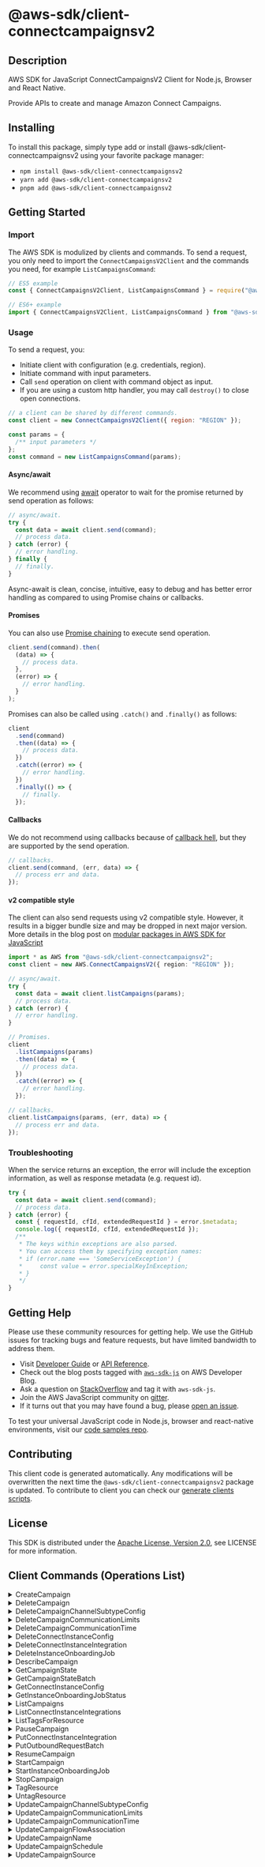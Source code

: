<!-- generated file, do not edit directly -->

# @aws-sdk/client-connectcampaignsv2

## Description

AWS SDK for JavaScript ConnectCampaignsV2 Client for Node.js, Browser and React Native.

Provide APIs to create and manage Amazon Connect Campaigns.

## Installing

To install this package, simply type add or install @aws-sdk/client-connectcampaignsv2
using your favorite package manager:

- `npm install @aws-sdk/client-connectcampaignsv2`
- `yarn add @aws-sdk/client-connectcampaignsv2`
- `pnpm add @aws-sdk/client-connectcampaignsv2`

## Getting Started

### Import

The AWS SDK is modulized by clients and commands.
To send a request, you only need to import the `ConnectCampaignsV2Client` and
the commands you need, for example `ListCampaignsCommand`:

```js
// ES5 example
const { ConnectCampaignsV2Client, ListCampaignsCommand } = require("@aws-sdk/client-connectcampaignsv2");
```

```ts
// ES6+ example
import { ConnectCampaignsV2Client, ListCampaignsCommand } from "@aws-sdk/client-connectcampaignsv2";
```

### Usage

To send a request, you:

- Initiate client with configuration (e.g. credentials, region).
- Initiate command with input parameters.
- Call `send` operation on client with command object as input.
- If you are using a custom http handler, you may call `destroy()` to close open connections.

```js
// a client can be shared by different commands.
const client = new ConnectCampaignsV2Client({ region: "REGION" });

const params = {
  /** input parameters */
};
const command = new ListCampaignsCommand(params);
```

#### Async/await

We recommend using [await](https://developer.mozilla.org/en-US/docs/Web/JavaScript/Reference/Operators/await)
operator to wait for the promise returned by send operation as follows:

```js
// async/await.
try {
  const data = await client.send(command);
  // process data.
} catch (error) {
  // error handling.
} finally {
  // finally.
}
```

Async-await is clean, concise, intuitive, easy to debug and has better error handling
as compared to using Promise chains or callbacks.

#### Promises

You can also use [Promise chaining](https://developer.mozilla.org/en-US/docs/Web/JavaScript/Guide/Using_promises#chaining)
to execute send operation.

```js
client.send(command).then(
  (data) => {
    // process data.
  },
  (error) => {
    // error handling.
  }
);
```

Promises can also be called using `.catch()` and `.finally()` as follows:

```js
client
  .send(command)
  .then((data) => {
    // process data.
  })
  .catch((error) => {
    // error handling.
  })
  .finally(() => {
    // finally.
  });
```

#### Callbacks

We do not recommend using callbacks because of [callback hell](http://callbackhell.com/),
but they are supported by the send operation.

```js
// callbacks.
client.send(command, (err, data) => {
  // process err and data.
});
```

#### v2 compatible style

The client can also send requests using v2 compatible style.
However, it results in a bigger bundle size and may be dropped in next major version. More details in the blog post
on [modular packages in AWS SDK for JavaScript](https://aws.amazon.com/blogs/developer/modular-packages-in-aws-sdk-for-javascript/)

```ts
import * as AWS from "@aws-sdk/client-connectcampaignsv2";
const client = new AWS.ConnectCampaignsV2({ region: "REGION" });

// async/await.
try {
  const data = await client.listCampaigns(params);
  // process data.
} catch (error) {
  // error handling.
}

// Promises.
client
  .listCampaigns(params)
  .then((data) => {
    // process data.
  })
  .catch((error) => {
    // error handling.
  });

// callbacks.
client.listCampaigns(params, (err, data) => {
  // process err and data.
});
```

### Troubleshooting

When the service returns an exception, the error will include the exception information,
as well as response metadata (e.g. request id).

```js
try {
  const data = await client.send(command);
  // process data.
} catch (error) {
  const { requestId, cfId, extendedRequestId } = error.$metadata;
  console.log({ requestId, cfId, extendedRequestId });
  /**
   * The keys within exceptions are also parsed.
   * You can access them by specifying exception names:
   * if (error.name === 'SomeServiceException') {
   *     const value = error.specialKeyInException;
   * }
   */
}
```

## Getting Help

Please use these community resources for getting help.
We use the GitHub issues for tracking bugs and feature requests, but have limited bandwidth to address them.

- Visit [Developer Guide](https://docs.aws.amazon.com/sdk-for-javascript/v3/developer-guide/welcome.html)
  or [API Reference](https://docs.aws.amazon.com/AWSJavaScriptSDK/v3/latest/index.html).
- Check out the blog posts tagged with [`aws-sdk-js`](https://aws.amazon.com/blogs/developer/tag/aws-sdk-js/)
  on AWS Developer Blog.
- Ask a question on [StackOverflow](https://stackoverflow.com/questions/tagged/aws-sdk-js) and tag it with `aws-sdk-js`.
- Join the AWS JavaScript community on [gitter](https://gitter.im/aws/aws-sdk-js-v3).
- If it turns out that you may have found a bug, please [open an issue](https://github.com/aws/aws-sdk-js-v3/issues/new/choose).

To test your universal JavaScript code in Node.js, browser and react-native environments,
visit our [code samples repo](https://github.com/aws-samples/aws-sdk-js-tests).

## Contributing

This client code is generated automatically. Any modifications will be overwritten the next time the `@aws-sdk/client-connectcampaignsv2` package is updated.
To contribute to client you can check our [generate clients scripts](https://github.com/aws/aws-sdk-js-v3/tree/main/scripts/generate-clients).

## License

This SDK is distributed under the
[Apache License, Version 2.0](http://www.apache.org/licenses/LICENSE-2.0),
see LICENSE for more information.

## Client Commands (Operations List)

<details>
<summary>
CreateCampaign
</summary>

[Command API Reference](https://docs.aws.amazon.com/AWSJavaScriptSDK/v3/latest/client/connectcampaignsv2/command/CreateCampaignCommand/) / [Input](https://docs.aws.amazon.com/AWSJavaScriptSDK/v3/latest/Package/-aws-sdk-client-connectcampaignsv2/Interface/CreateCampaignCommandInput/) / [Output](https://docs.aws.amazon.com/AWSJavaScriptSDK/v3/latest/Package/-aws-sdk-client-connectcampaignsv2/Interface/CreateCampaignCommandOutput/)

</details>
<details>
<summary>
DeleteCampaign
</summary>

[Command API Reference](https://docs.aws.amazon.com/AWSJavaScriptSDK/v3/latest/client/connectcampaignsv2/command/DeleteCampaignCommand/) / [Input](https://docs.aws.amazon.com/AWSJavaScriptSDK/v3/latest/Package/-aws-sdk-client-connectcampaignsv2/Interface/DeleteCampaignCommandInput/) / [Output](https://docs.aws.amazon.com/AWSJavaScriptSDK/v3/latest/Package/-aws-sdk-client-connectcampaignsv2/Interface/DeleteCampaignCommandOutput/)

</details>
<details>
<summary>
DeleteCampaignChannelSubtypeConfig
</summary>

[Command API Reference](https://docs.aws.amazon.com/AWSJavaScriptSDK/v3/latest/client/connectcampaignsv2/command/DeleteCampaignChannelSubtypeConfigCommand/) / [Input](https://docs.aws.amazon.com/AWSJavaScriptSDK/v3/latest/Package/-aws-sdk-client-connectcampaignsv2/Interface/DeleteCampaignChannelSubtypeConfigCommandInput/) / [Output](https://docs.aws.amazon.com/AWSJavaScriptSDK/v3/latest/Package/-aws-sdk-client-connectcampaignsv2/Interface/DeleteCampaignChannelSubtypeConfigCommandOutput/)

</details>
<details>
<summary>
DeleteCampaignCommunicationLimits
</summary>

[Command API Reference](https://docs.aws.amazon.com/AWSJavaScriptSDK/v3/latest/client/connectcampaignsv2/command/DeleteCampaignCommunicationLimitsCommand/) / [Input](https://docs.aws.amazon.com/AWSJavaScriptSDK/v3/latest/Package/-aws-sdk-client-connectcampaignsv2/Interface/DeleteCampaignCommunicationLimitsCommandInput/) / [Output](https://docs.aws.amazon.com/AWSJavaScriptSDK/v3/latest/Package/-aws-sdk-client-connectcampaignsv2/Interface/DeleteCampaignCommunicationLimitsCommandOutput/)

</details>
<details>
<summary>
DeleteCampaignCommunicationTime
</summary>

[Command API Reference](https://docs.aws.amazon.com/AWSJavaScriptSDK/v3/latest/client/connectcampaignsv2/command/DeleteCampaignCommunicationTimeCommand/) / [Input](https://docs.aws.amazon.com/AWSJavaScriptSDK/v3/latest/Package/-aws-sdk-client-connectcampaignsv2/Interface/DeleteCampaignCommunicationTimeCommandInput/) / [Output](https://docs.aws.amazon.com/AWSJavaScriptSDK/v3/latest/Package/-aws-sdk-client-connectcampaignsv2/Interface/DeleteCampaignCommunicationTimeCommandOutput/)

</details>
<details>
<summary>
DeleteConnectInstanceConfig
</summary>

[Command API Reference](https://docs.aws.amazon.com/AWSJavaScriptSDK/v3/latest/client/connectcampaignsv2/command/DeleteConnectInstanceConfigCommand/) / [Input](https://docs.aws.amazon.com/AWSJavaScriptSDK/v3/latest/Package/-aws-sdk-client-connectcampaignsv2/Interface/DeleteConnectInstanceConfigCommandInput/) / [Output](https://docs.aws.amazon.com/AWSJavaScriptSDK/v3/latest/Package/-aws-sdk-client-connectcampaignsv2/Interface/DeleteConnectInstanceConfigCommandOutput/)

</details>
<details>
<summary>
DeleteConnectInstanceIntegration
</summary>

[Command API Reference](https://docs.aws.amazon.com/AWSJavaScriptSDK/v3/latest/client/connectcampaignsv2/command/DeleteConnectInstanceIntegrationCommand/) / [Input](https://docs.aws.amazon.com/AWSJavaScriptSDK/v3/latest/Package/-aws-sdk-client-connectcampaignsv2/Interface/DeleteConnectInstanceIntegrationCommandInput/) / [Output](https://docs.aws.amazon.com/AWSJavaScriptSDK/v3/latest/Package/-aws-sdk-client-connectcampaignsv2/Interface/DeleteConnectInstanceIntegrationCommandOutput/)

</details>
<details>
<summary>
DeleteInstanceOnboardingJob
</summary>

[Command API Reference](https://docs.aws.amazon.com/AWSJavaScriptSDK/v3/latest/client/connectcampaignsv2/command/DeleteInstanceOnboardingJobCommand/) / [Input](https://docs.aws.amazon.com/AWSJavaScriptSDK/v3/latest/Package/-aws-sdk-client-connectcampaignsv2/Interface/DeleteInstanceOnboardingJobCommandInput/) / [Output](https://docs.aws.amazon.com/AWSJavaScriptSDK/v3/latest/Package/-aws-sdk-client-connectcampaignsv2/Interface/DeleteInstanceOnboardingJobCommandOutput/)

</details>
<details>
<summary>
DescribeCampaign
</summary>

[Command API Reference](https://docs.aws.amazon.com/AWSJavaScriptSDK/v3/latest/client/connectcampaignsv2/command/DescribeCampaignCommand/) / [Input](https://docs.aws.amazon.com/AWSJavaScriptSDK/v3/latest/Package/-aws-sdk-client-connectcampaignsv2/Interface/DescribeCampaignCommandInput/) / [Output](https://docs.aws.amazon.com/AWSJavaScriptSDK/v3/latest/Package/-aws-sdk-client-connectcampaignsv2/Interface/DescribeCampaignCommandOutput/)

</details>
<details>
<summary>
GetCampaignState
</summary>

[Command API Reference](https://docs.aws.amazon.com/AWSJavaScriptSDK/v3/latest/client/connectcampaignsv2/command/GetCampaignStateCommand/) / [Input](https://docs.aws.amazon.com/AWSJavaScriptSDK/v3/latest/Package/-aws-sdk-client-connectcampaignsv2/Interface/GetCampaignStateCommandInput/) / [Output](https://docs.aws.amazon.com/AWSJavaScriptSDK/v3/latest/Package/-aws-sdk-client-connectcampaignsv2/Interface/GetCampaignStateCommandOutput/)

</details>
<details>
<summary>
GetCampaignStateBatch
</summary>

[Command API Reference](https://docs.aws.amazon.com/AWSJavaScriptSDK/v3/latest/client/connectcampaignsv2/command/GetCampaignStateBatchCommand/) / [Input](https://docs.aws.amazon.com/AWSJavaScriptSDK/v3/latest/Package/-aws-sdk-client-connectcampaignsv2/Interface/GetCampaignStateBatchCommandInput/) / [Output](https://docs.aws.amazon.com/AWSJavaScriptSDK/v3/latest/Package/-aws-sdk-client-connectcampaignsv2/Interface/GetCampaignStateBatchCommandOutput/)

</details>
<details>
<summary>
GetConnectInstanceConfig
</summary>

[Command API Reference](https://docs.aws.amazon.com/AWSJavaScriptSDK/v3/latest/client/connectcampaignsv2/command/GetConnectInstanceConfigCommand/) / [Input](https://docs.aws.amazon.com/AWSJavaScriptSDK/v3/latest/Package/-aws-sdk-client-connectcampaignsv2/Interface/GetConnectInstanceConfigCommandInput/) / [Output](https://docs.aws.amazon.com/AWSJavaScriptSDK/v3/latest/Package/-aws-sdk-client-connectcampaignsv2/Interface/GetConnectInstanceConfigCommandOutput/)

</details>
<details>
<summary>
GetInstanceOnboardingJobStatus
</summary>

[Command API Reference](https://docs.aws.amazon.com/AWSJavaScriptSDK/v3/latest/client/connectcampaignsv2/command/GetInstanceOnboardingJobStatusCommand/) / [Input](https://docs.aws.amazon.com/AWSJavaScriptSDK/v3/latest/Package/-aws-sdk-client-connectcampaignsv2/Interface/GetInstanceOnboardingJobStatusCommandInput/) / [Output](https://docs.aws.amazon.com/AWSJavaScriptSDK/v3/latest/Package/-aws-sdk-client-connectcampaignsv2/Interface/GetInstanceOnboardingJobStatusCommandOutput/)

</details>
<details>
<summary>
ListCampaigns
</summary>

[Command API Reference](https://docs.aws.amazon.com/AWSJavaScriptSDK/v3/latest/client/connectcampaignsv2/command/ListCampaignsCommand/) / [Input](https://docs.aws.amazon.com/AWSJavaScriptSDK/v3/latest/Package/-aws-sdk-client-connectcampaignsv2/Interface/ListCampaignsCommandInput/) / [Output](https://docs.aws.amazon.com/AWSJavaScriptSDK/v3/latest/Package/-aws-sdk-client-connectcampaignsv2/Interface/ListCampaignsCommandOutput/)

</details>
<details>
<summary>
ListConnectInstanceIntegrations
</summary>

[Command API Reference](https://docs.aws.amazon.com/AWSJavaScriptSDK/v3/latest/client/connectcampaignsv2/command/ListConnectInstanceIntegrationsCommand/) / [Input](https://docs.aws.amazon.com/AWSJavaScriptSDK/v3/latest/Package/-aws-sdk-client-connectcampaignsv2/Interface/ListConnectInstanceIntegrationsCommandInput/) / [Output](https://docs.aws.amazon.com/AWSJavaScriptSDK/v3/latest/Package/-aws-sdk-client-connectcampaignsv2/Interface/ListConnectInstanceIntegrationsCommandOutput/)

</details>
<details>
<summary>
ListTagsForResource
</summary>

[Command API Reference](https://docs.aws.amazon.com/AWSJavaScriptSDK/v3/latest/client/connectcampaignsv2/command/ListTagsForResourceCommand/) / [Input](https://docs.aws.amazon.com/AWSJavaScriptSDK/v3/latest/Package/-aws-sdk-client-connectcampaignsv2/Interface/ListTagsForResourceCommandInput/) / [Output](https://docs.aws.amazon.com/AWSJavaScriptSDK/v3/latest/Package/-aws-sdk-client-connectcampaignsv2/Interface/ListTagsForResourceCommandOutput/)

</details>
<details>
<summary>
PauseCampaign
</summary>

[Command API Reference](https://docs.aws.amazon.com/AWSJavaScriptSDK/v3/latest/client/connectcampaignsv2/command/PauseCampaignCommand/) / [Input](https://docs.aws.amazon.com/AWSJavaScriptSDK/v3/latest/Package/-aws-sdk-client-connectcampaignsv2/Interface/PauseCampaignCommandInput/) / [Output](https://docs.aws.amazon.com/AWSJavaScriptSDK/v3/latest/Package/-aws-sdk-client-connectcampaignsv2/Interface/PauseCampaignCommandOutput/)

</details>
<details>
<summary>
PutConnectInstanceIntegration
</summary>

[Command API Reference](https://docs.aws.amazon.com/AWSJavaScriptSDK/v3/latest/client/connectcampaignsv2/command/PutConnectInstanceIntegrationCommand/) / [Input](https://docs.aws.amazon.com/AWSJavaScriptSDK/v3/latest/Package/-aws-sdk-client-connectcampaignsv2/Interface/PutConnectInstanceIntegrationCommandInput/) / [Output](https://docs.aws.amazon.com/AWSJavaScriptSDK/v3/latest/Package/-aws-sdk-client-connectcampaignsv2/Interface/PutConnectInstanceIntegrationCommandOutput/)

</details>
<details>
<summary>
PutOutboundRequestBatch
</summary>

[Command API Reference](https://docs.aws.amazon.com/AWSJavaScriptSDK/v3/latest/client/connectcampaignsv2/command/PutOutboundRequestBatchCommand/) / [Input](https://docs.aws.amazon.com/AWSJavaScriptSDK/v3/latest/Package/-aws-sdk-client-connectcampaignsv2/Interface/PutOutboundRequestBatchCommandInput/) / [Output](https://docs.aws.amazon.com/AWSJavaScriptSDK/v3/latest/Package/-aws-sdk-client-connectcampaignsv2/Interface/PutOutboundRequestBatchCommandOutput/)

</details>
<details>
<summary>
ResumeCampaign
</summary>

[Command API Reference](https://docs.aws.amazon.com/AWSJavaScriptSDK/v3/latest/client/connectcampaignsv2/command/ResumeCampaignCommand/) / [Input](https://docs.aws.amazon.com/AWSJavaScriptSDK/v3/latest/Package/-aws-sdk-client-connectcampaignsv2/Interface/ResumeCampaignCommandInput/) / [Output](https://docs.aws.amazon.com/AWSJavaScriptSDK/v3/latest/Package/-aws-sdk-client-connectcampaignsv2/Interface/ResumeCampaignCommandOutput/)

</details>
<details>
<summary>
StartCampaign
</summary>

[Command API Reference](https://docs.aws.amazon.com/AWSJavaScriptSDK/v3/latest/client/connectcampaignsv2/command/StartCampaignCommand/) / [Input](https://docs.aws.amazon.com/AWSJavaScriptSDK/v3/latest/Package/-aws-sdk-client-connectcampaignsv2/Interface/StartCampaignCommandInput/) / [Output](https://docs.aws.amazon.com/AWSJavaScriptSDK/v3/latest/Package/-aws-sdk-client-connectcampaignsv2/Interface/StartCampaignCommandOutput/)

</details>
<details>
<summary>
StartInstanceOnboardingJob
</summary>

[Command API Reference](https://docs.aws.amazon.com/AWSJavaScriptSDK/v3/latest/client/connectcampaignsv2/command/StartInstanceOnboardingJobCommand/) / [Input](https://docs.aws.amazon.com/AWSJavaScriptSDK/v3/latest/Package/-aws-sdk-client-connectcampaignsv2/Interface/StartInstanceOnboardingJobCommandInput/) / [Output](https://docs.aws.amazon.com/AWSJavaScriptSDK/v3/latest/Package/-aws-sdk-client-connectcampaignsv2/Interface/StartInstanceOnboardingJobCommandOutput/)

</details>
<details>
<summary>
StopCampaign
</summary>

[Command API Reference](https://docs.aws.amazon.com/AWSJavaScriptSDK/v3/latest/client/connectcampaignsv2/command/StopCampaignCommand/) / [Input](https://docs.aws.amazon.com/AWSJavaScriptSDK/v3/latest/Package/-aws-sdk-client-connectcampaignsv2/Interface/StopCampaignCommandInput/) / [Output](https://docs.aws.amazon.com/AWSJavaScriptSDK/v3/latest/Package/-aws-sdk-client-connectcampaignsv2/Interface/StopCampaignCommandOutput/)

</details>
<details>
<summary>
TagResource
</summary>

[Command API Reference](https://docs.aws.amazon.com/AWSJavaScriptSDK/v3/latest/client/connectcampaignsv2/command/TagResourceCommand/) / [Input](https://docs.aws.amazon.com/AWSJavaScriptSDK/v3/latest/Package/-aws-sdk-client-connectcampaignsv2/Interface/TagResourceCommandInput/) / [Output](https://docs.aws.amazon.com/AWSJavaScriptSDK/v3/latest/Package/-aws-sdk-client-connectcampaignsv2/Interface/TagResourceCommandOutput/)

</details>
<details>
<summary>
UntagResource
</summary>

[Command API Reference](https://docs.aws.amazon.com/AWSJavaScriptSDK/v3/latest/client/connectcampaignsv2/command/UntagResourceCommand/) / [Input](https://docs.aws.amazon.com/AWSJavaScriptSDK/v3/latest/Package/-aws-sdk-client-connectcampaignsv2/Interface/UntagResourceCommandInput/) / [Output](https://docs.aws.amazon.com/AWSJavaScriptSDK/v3/latest/Package/-aws-sdk-client-connectcampaignsv2/Interface/UntagResourceCommandOutput/)

</details>
<details>
<summary>
UpdateCampaignChannelSubtypeConfig
</summary>

[Command API Reference](https://docs.aws.amazon.com/AWSJavaScriptSDK/v3/latest/client/connectcampaignsv2/command/UpdateCampaignChannelSubtypeConfigCommand/) / [Input](https://docs.aws.amazon.com/AWSJavaScriptSDK/v3/latest/Package/-aws-sdk-client-connectcampaignsv2/Interface/UpdateCampaignChannelSubtypeConfigCommandInput/) / [Output](https://docs.aws.amazon.com/AWSJavaScriptSDK/v3/latest/Package/-aws-sdk-client-connectcampaignsv2/Interface/UpdateCampaignChannelSubtypeConfigCommandOutput/)

</details>
<details>
<summary>
UpdateCampaignCommunicationLimits
</summary>

[Command API Reference](https://docs.aws.amazon.com/AWSJavaScriptSDK/v3/latest/client/connectcampaignsv2/command/UpdateCampaignCommunicationLimitsCommand/) / [Input](https://docs.aws.amazon.com/AWSJavaScriptSDK/v3/latest/Package/-aws-sdk-client-connectcampaignsv2/Interface/UpdateCampaignCommunicationLimitsCommandInput/) / [Output](https://docs.aws.amazon.com/AWSJavaScriptSDK/v3/latest/Package/-aws-sdk-client-connectcampaignsv2/Interface/UpdateCampaignCommunicationLimitsCommandOutput/)

</details>
<details>
<summary>
UpdateCampaignCommunicationTime
</summary>

[Command API Reference](https://docs.aws.amazon.com/AWSJavaScriptSDK/v3/latest/client/connectcampaignsv2/command/UpdateCampaignCommunicationTimeCommand/) / [Input](https://docs.aws.amazon.com/AWSJavaScriptSDK/v3/latest/Package/-aws-sdk-client-connectcampaignsv2/Interface/UpdateCampaignCommunicationTimeCommandInput/) / [Output](https://docs.aws.amazon.com/AWSJavaScriptSDK/v3/latest/Package/-aws-sdk-client-connectcampaignsv2/Interface/UpdateCampaignCommunicationTimeCommandOutput/)

</details>
<details>
<summary>
UpdateCampaignFlowAssociation
</summary>

[Command API Reference](https://docs.aws.amazon.com/AWSJavaScriptSDK/v3/latest/client/connectcampaignsv2/command/UpdateCampaignFlowAssociationCommand/) / [Input](https://docs.aws.amazon.com/AWSJavaScriptSDK/v3/latest/Package/-aws-sdk-client-connectcampaignsv2/Interface/UpdateCampaignFlowAssociationCommandInput/) / [Output](https://docs.aws.amazon.com/AWSJavaScriptSDK/v3/latest/Package/-aws-sdk-client-connectcampaignsv2/Interface/UpdateCampaignFlowAssociationCommandOutput/)

</details>
<details>
<summary>
UpdateCampaignName
</summary>

[Command API Reference](https://docs.aws.amazon.com/AWSJavaScriptSDK/v3/latest/client/connectcampaignsv2/command/UpdateCampaignNameCommand/) / [Input](https://docs.aws.amazon.com/AWSJavaScriptSDK/v3/latest/Package/-aws-sdk-client-connectcampaignsv2/Interface/UpdateCampaignNameCommandInput/) / [Output](https://docs.aws.amazon.com/AWSJavaScriptSDK/v3/latest/Package/-aws-sdk-client-connectcampaignsv2/Interface/UpdateCampaignNameCommandOutput/)

</details>
<details>
<summary>
UpdateCampaignSchedule
</summary>

[Command API Reference](https://docs.aws.amazon.com/AWSJavaScriptSDK/v3/latest/client/connectcampaignsv2/command/UpdateCampaignScheduleCommand/) / [Input](https://docs.aws.amazon.com/AWSJavaScriptSDK/v3/latest/Package/-aws-sdk-client-connectcampaignsv2/Interface/UpdateCampaignScheduleCommandInput/) / [Output](https://docs.aws.amazon.com/AWSJavaScriptSDK/v3/latest/Package/-aws-sdk-client-connectcampaignsv2/Interface/UpdateCampaignScheduleCommandOutput/)

</details>
<details>
<summary>
UpdateCampaignSource
</summary>

[Command API Reference](https://docs.aws.amazon.com/AWSJavaScriptSDK/v3/latest/client/connectcampaignsv2/command/UpdateCampaignSourceCommand/) / [Input](https://docs.aws.amazon.com/AWSJavaScriptSDK/v3/latest/Package/-aws-sdk-client-connectcampaignsv2/Interface/UpdateCampaignSourceCommandInput/) / [Output](https://docs.aws.amazon.com/AWSJavaScriptSDK/v3/latest/Package/-aws-sdk-client-connectcampaignsv2/Interface/UpdateCampaignSourceCommandOutput/)

</details>
